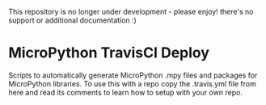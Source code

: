 This repository is no longer under development - please enjoy! there's no support or additional documentation :)

# MicroPython TravisCI Deploy

Scripts to automatically generate MicroPython .mpy files and packages for
MicroPython libraries.  To use this with a repo copy the .travis.yml file from
here and read its comments to learn how to setup with your own repo.
